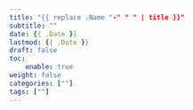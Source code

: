 ```yaml
---
title: "{{ replace .Name "-" " " | title }}"
subtitle: ""
date: {{ .Date }}
lastmod: {{ .Date }}
draft: false
toc:
    enable: true
weight: false
categories: [""]
tags: [""]
---
```


